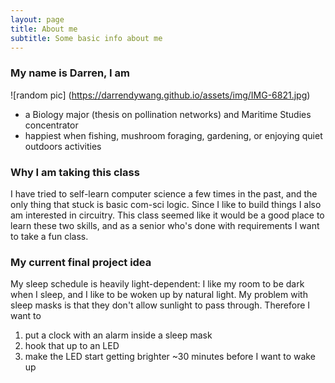 ```yaml
---
layout: page
title: About me
subtitle: Some basic info about me
---
```


### My name is Darren, I am

![random pic] (https://darrendywang.github.io/assets/img/IMG-6821.jpg)

- a Biology major (thesis on pollination networks) and Maritime Studies concentrator
- happiest when fishing, mushroom foraging, gardening, or enjoying quiet outdoors activities

### Why I am taking this class
I have tried to self-learn computer science a few times in the past, and the only thing that stuck is basic com-sci logic. Since I like to build things I also am interested in circuitry. This class seemed like it would be a good place to learn these two skills, and as a senior who's done with requirements I want to take a fun class.

### My current final project idea
My sleep schedule is heavily light-dependent: I like my room to be dark when I sleep, and I like to be woken up by natural light. My problem with sleep masks is that they don't allow sunlight to pass through. Therefore I want to 
1. put a clock with an alarm inside a sleep mask
2. hook that up to an LED
3. make the LED start getting brighter ~30 minutes before I want to wake up
